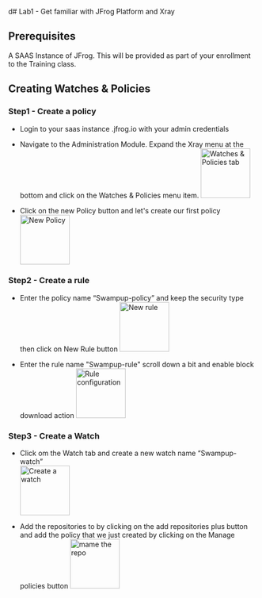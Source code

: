 d# Lab1 - Get familiar with JFrog Platform and Xray

## Prerequisites
A SAAS Instance of JFrog. This will be provided as part of your enrollment to the Training class.

## Creating Watches & Policies

### Step1 - Create a policy 

- Login to your saas instance <XXXXX>.jfrog.io with  your admin credentials
- Navigate to the Administration Module. Expand the Xray menu at the bottom and click on the Watches & Policies menu item.
  <img src="/SU-201-Intro-to-DevSecOps-with-JFrog-Xray/Lab1/images/1.png" alt="Watches & Policies tab" style="height: 100px; width:100px;"/>
  
- Click on the new Policy button and let's create our first policy
  <img src="SU-201-Intro-to-DevSecOps-with-JFrog-Xray/Lab1/images/2.png" alt="New Policy" style="height: 100px; width:100px;"/>

### Step2 - Create a rule

- Enter the policy name “Swampup-policy” and keep the security type then click on New Rule button
  <img src="/SU-201-Intro-to-DevSecOps-with-JFrog-Xray/Lab1/images/3.png" alt="New rule" style="height: 100px; width:100px;"/>

- Enter the rule name "Swampup-rule" scroll down a bit and enable block download action
  <img src="/SU-201-Intro-to-DevSecOps-with-JFrog-Xray/Lab1/images/4.gif" alt="Rule configuration" style="height: 100px; width:100px;"/>

### Step3 - Create a Watch

-  Click om the Watch tab and create a new watch name “Swampup-watch”  
   <img src="/SU-201-Intro-to-DevSecOps-with-JFrog-Xray/Lab1/images/5.png" alt="Create a watch" style="height: 100px; width:100px;"/>
   
-  Add the repositories to by clicking on the add repositories plus button and add the policy that we just created by clicking on the Manage policies button 
   <img src="/SU-201-Intro-to-DevSecOps-with-JFrog-Xray/Lab1/images/6.png" alt="mame the repo" style="height: 100px; width:100px;"/>


